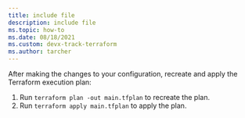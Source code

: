 ```yaml
---
title: include file
description: include file
ms.topic: how-to
ms.date: 08/18/2021
ms.custom: devx-track-terraform
ms.author: tarcher
---
```


After making the changes to your configuration, recreate and apply the Terraform execution plan:

1. Run `terraform plan -out main.tfplan` to recreate the plan.
1. Run `terraform apply main.tfplan` to apply the plan.
